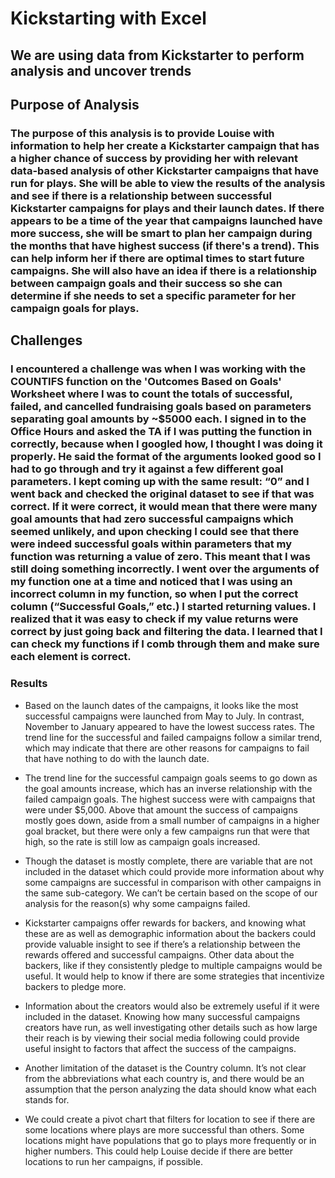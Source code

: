 # Kickstarting with Excel
## We are using data from Kickstarter to perform analysis and uncover trends
## Purpose of Analysis
### The purpose of this analysis is to provide Louise with information to help her create a Kickstarter campaign that has a higher chance of success by providing her with relevant data-based analysis of other Kickstarter campaigns that have run for plays. She will be able to view the results of the analysis and see if there is a relationship between successful Kickstarter campaigns for plays and their launch dates. If there appears to be a time of the year that campaigns launched have more success, she will be smart to plan her campaign during the months that have highest success (if there's a trend). This can help inform her if there are optimal times to start future campaigns. She will also have an idea if there is a relationship between campaign goals and their success so she can determine if she needs to set a specific parameter for her campaign goals for plays.

## Challenges
### I encountered a challenge was when I was working with the COUNTIFS function on the 'Outcomes Based on Goals' Worksheet where I was to count the totals of successful, failed, and cancelled fundraising goals based on parameters separating goal amounts by ~$5000 each.  I signed in to the Office Hours and asked the TA if I was putting the function in correctly, because when I googled how, I thought I was doing it properly. He said the format of the arguments looked good so I had to go through and try it against a few different goal parameters. I kept coming up with the same result: “0” and I went back and checked the original dataset to see if that was correct. If it were correct, it would mean that there were many goal amounts that had zero successful campaigns which seemed unlikely, and upon checking I could see that there were indeed successful goals within parameters that my function was returning a value of zero. This meant that I was still doing something incorrectly. I went over the arguments of my function one at a time and noticed that I was using an incorrect column in my function, so when I put the correct column (“Successful Goals,” etc.) I started returning values. I realized that it was easy to check if my value returns were correct by just going back and filtering the data. I learned that I can check my functions if I comb through them and make sure each element is correct. 

### Results
-	Based on the launch dates of the campaigns, it looks like the most successful campaigns were launched from May to July. In contrast, November to January appeared to have the lowest success rates. The trend line for the successful and failed campaigns follow a similar trend, which may indicate that there are other reasons for campaigns to fail that have nothing to do with the launch date.

-	The trend line for the successful campaign goals seems to go down as the goal amounts increase, which has an inverse relationship with the failed campaign goals. The highest success were with campaigns that were under $5,000. Above that amount the success of campaigns mostly goes down, aside from a small number of campaigns in a higher goal bracket, but there were only a few campaigns run that were that high, so the rate is still low as campaign goals increased.

-	Though the dataset is mostly complete, there are variable that are not included in the dataset which could provide more information about why some campaigns are successful in comparison with other campaigns in the same sub-category. We can’t be certain based on the scope of our analysis for the reason(s) why some campaigns failed. 
-	Kickstarter campaigns offer rewards for backers, and knowing what these are as well as demographic information about the backers could provide valuable insight to see if there’s a relationship between the rewards offered and successful campaigns. Other data about the backers, like if they consistently pledge to multiple campaigns would be useful. It would help to know if there are some strategies that incentivize backers to pledge more.
-	Information about the creators would also be extremely useful if it were included in the dataset. Knowing how many successful campaigns creators have run, as well investigating other details such as how large their reach is by viewing their social media following could provide useful insight to factors that affect the success of the campaigns. 
-	Another limitation of the dataset is the Country column. It’s not clear from the abbreviations what each country is, and there would be an assumption that the person analyzing the data should know what each stands for.

-	We could create a pivot chart that filters for location to see if there are some locations where plays are more successful than others. Some locations might have populations that go to plays more frequently or in higher numbers. This could help Louise decide if there are better locations to run her campaigns, if possible.

